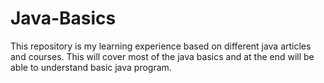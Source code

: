 # Java-Basics
This repository is my learning experience based on different java articles and courses. This will cover most of the java basics and at the end will be able to understand basic java program.
